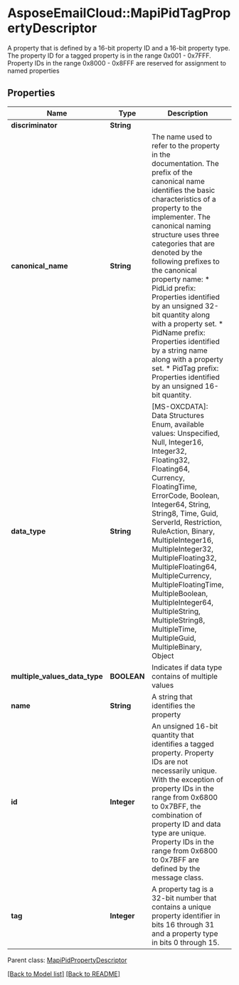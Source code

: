 # AsposeEmailCloud::MapiPidTagPropertyDescriptor

A property that is defined by a 16-bit property ID and a 16-bit property type. The property ID for a tagged property is in the range 0x001 - 0x7FFF. Property IDs in the range 0x8000 - 0x8FFF are reserved for assignment to named properties             

## Properties
Name | Type | Description | Notes
---- | ---- | ----------- | -----
**discriminator** |**String** |  | 
**canonical_name** |**String** | The name used to refer to the property in the documentation. The prefix of the canonical name identifies the basic characteristics of a property to the implementer. The canonical naming structure uses three categories that are denoted by the following prefixes to the canonical property name: * PidLid prefix: Properties identified by an unsigned 32-bit quantity along with a property set. * PidName prefix: Properties identified by a string name along with a property set. * PidTag prefix: Properties identified by an unsigned 16-bit quantity.              | [optional] 
**data_type** |**String** | [MS-OXCDATA]: Data Structures Enum, available values: Unspecified, Null, Integer16, Integer32, Floating32, Floating64, Currency, FloatingTime, ErrorCode, Boolean, Integer64, String, String8, Time, Guid, ServerId, Restriction, RuleAction, Binary, MultipleInteger16, MultipleInteger32, MultipleFloating32, MultipleFloating64, MultipleCurrency, MultipleFloatingTime, MultipleBoolean, MultipleInteger64, MultipleString, MultipleString8, MultipleTime, MultipleGuid, MultipleBinary, Object | 
**multiple_values_data_type** |**BOOLEAN** | Indicates if data type contains of multiple values              | 
**name** |**String** | A string that identifies the property              | [optional] 
**id** |**Integer** | An unsigned 16-bit quantity that identifies a tagged property. Property IDs are not necessarily unique. With the exception of property IDs in the range from 0x6800 to 0x7BFF, the combination of property ID and data type are unique. Property IDs in the range from 0x6800 to 0x7BFF are defined by the message class.              | 
**tag** |**Integer** | A property tag is a 32-bit number that contains a unique property identifier in bits 16 through 31 and a property type in bits 0 through 15.              | 

Parent class: [MapiPidPropertyDescriptor](MapiPidPropertyDescriptor.md)


[[Back to Model list]](Models.md) [[Back to README]](README.md)
